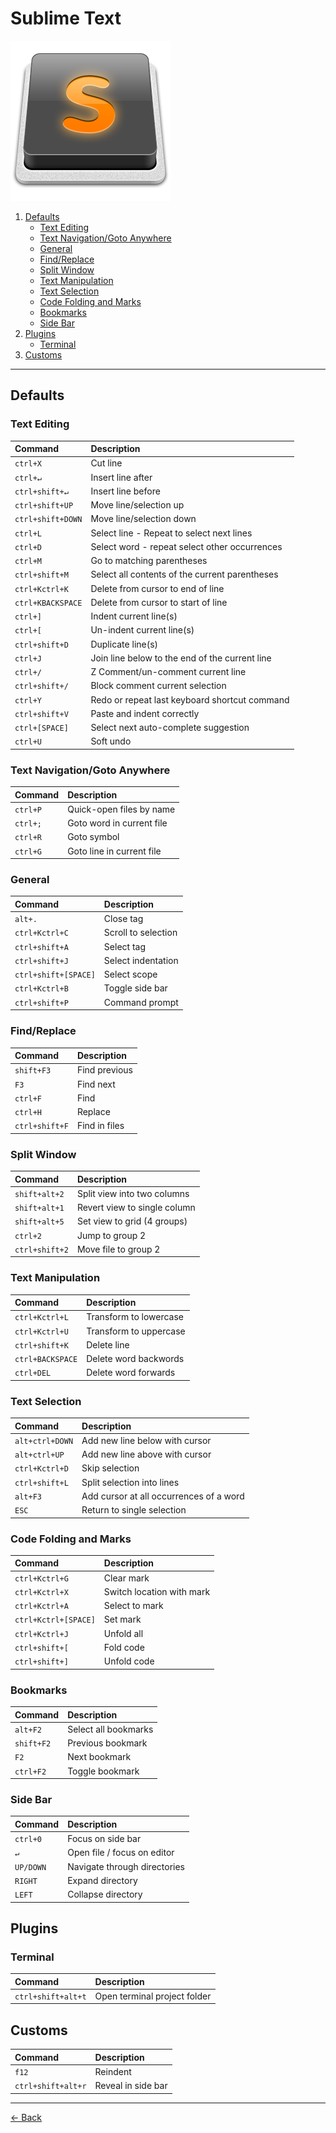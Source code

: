 [index]: https://github.com/iagodahlem/cheatsheets
[sublime-text]: https://sublimetext.com

# Sublime Text

[![Sublime Text](sublime-text.png)][sublime-text]

1. [Defaults](#1.0)
	* [Text Editing](#1.1)
	* [Text Navigation/Goto Anywhere](#1.2)
	* [General](#1.3)
	* [Find/Replace](#1.4)
	* [Split Window](#1.5)
	* [Text Manipulation](#1.6)
	* [Text Selection](#1.7)
	* [Code Folding and Marks](#1.8)
	* [Bookmarks](#1.9)
	* [Side Bar](#1.10)
2. [Plugins](#2.0)
	* [Terminal](#2.1)
3. [Customs](#3.0)

---

## <a name='1.0'></a>Defaults

### <a name='1.1'></a>Text Editing

| Command | Description |
| :--- | :--- |
| `ctrl+X` | Cut line |
| `ctrl+↵` | Insert line after |
| `ctrl+shift+↵` | Insert line before |
| `ctrl+shift+UP` | Move line/selection up |
| `ctrl+shift+DOWN` | Move line/selection down |
| `ctrl+L` | Select line - Repeat to select next lines |
| `ctrl+D` | Select word - repeat select other occurrences |
| `ctrl+M` | Go to matching parentheses |
| `ctrl+shift+M` | Select all contents of the current parentheses |
| `ctrl+Kctrl+K` | Delete from cursor to end of line |
| `ctrl+KBACKSPACE` | Delete from cursor to start of line |
| `ctrl+]` | Indent current line(s) |
| `ctrl+[` | Un-indent current line(s) |
| `ctrl+shift+D` | Duplicate line(s) |
| `ctrl+J` | Join line below to the end of the current line |
| `ctrl+/` | Z Comment/un-comment current line |
| `ctrl+shift+/` | Block comment current selection |
| `ctrl+Y` | Redo or repeat last keyboard shortcut command |
| `ctrl+shift+V` | Paste and indent correctly |
| `ctrl+[SPACE]` | Select next auto-complete suggestion |
| `ctrl+U` | Soft undo|

### <a name='1.2'></a>Text Navigation/Goto Anywhere

| Command | Description |
| :--- | :--- |
| `ctrl+P` | Quick-open files by name |
| `ctrl+;` | Goto word in current file |
| `ctrl+R` | Goto symbol |
| `ctrl+G` | Goto line in current file |

### <a name='1.3'></a>General

| Command | Description |
| :--- | :--- |
| `alt+.` | Close tag |
| `ctrl+Kctrl+C` | Scroll to selection |
| `ctrl+shift+A` | Select tag |
| `ctrl+shift+J` | Select indentation |
| `ctrl+shift+[SPACE]` | Select scope |
| `ctrl+Kctrl+B` | Toggle side bar |
| `ctrl+shift+P` | Command prompt |

### <a name='1.4'></a>Find/Replace

| Command | Description |
| :--- | :--- |
| `shift+F3` | Find previous |
| `F3` | Find next |
| `ctrl+F` | Find |
| `ctrl+H` | Replace |
| `ctrl+shift+F` | Find in files |

### <a name='1.5'></a>Split Window

| Command | Description |
| :--- | :--- |
| `shift+alt+2` | Split view into two columns |
| `shift+alt+1` | Revert view to single column |
| `shift+alt+5` | Set view to grid (4 groups) |
| `ctrl+2` | Jump to group 2 |
| `ctrl+shift+2` | Move file to group 2 |

### <a name='1.6'></a>Text Manipulation

| Command | Description |
| :--- | :--- |
| `ctrl+Kctrl+L` | Transform to lowercase |
| `ctrl+Kctrl+U` | Transform to uppercase |
| `ctrl+shift+K` | Delete line |
| `ctrl+BACKSPACE` | Delete word backwords |
| `ctrl+DEL` | Delete word forwards |

### <a name='1.7'></a>Text Selection

| Command | Description |
| :--- | :--- |
| `alt+ctrl+DOWN` | Add new line below with cursor |
| `alt+ctrl+UP` | Add new line above with cursor |
| `ctrl+Kctrl+D` | Skip selection |
| `ctrl+shift+L` | Split selection into lines |
| `alt+F3` | Add cursor at all occurrences of a word |
| `ESC` | Return to single selection |

### <a name='1.8'></a>Code Folding and Marks

| Command | Description |
| :--- | :--- |
| `ctrl+Kctrl+G` | Clear mark |
| `ctrl+Kctrl+X` | Switch location with mark |
| `ctrl+Kctrl+A` | Select to mark |
| `ctrl+Kctrl+[SPACE]` | Set mark |
| `ctrl+Kctrl+J` | Unfold all |
| `ctrl+shift+[` | Fold code |
| `ctrl+shift+]` | Unfold code |

### <a name='1.9'></a>Bookmarks

| Command | Description |
| :--- | :--- |
| `alt+F2` | Select all bookmarks |
| `shift+F2` | Previous bookmark |
| `F2` | Next bookmark |
| `ctrl+F2` | Toggle bookmark |

### <a name='1.10'></a>Side Bar

| Command | Description |
| :--- | :--- |
| `ctrl+0` | Focus on side bar |
| `↵` | Open file / focus on editor |
| `UP/DOWN` | Navigate through directories |
| `RIGHT` | Expand directory |
| `LEFT` | Collapse directory |

## <a name='2.0'></a>Plugins

### <a name='2.1'></a>Terminal

| Command | Description |
| :---  | :--- |
| `ctrl+shift+alt+t` | Open terminal project folder |

## <a name='3.0'></a>Customs

| Command | Description |
| :---  | :--- |
| `f12` | Reindent |
| `ctrl+shift+alt+r` | Reveal in side bar |

---

[← Back][index]
